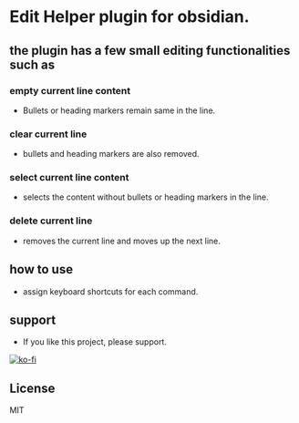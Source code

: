 # Edit Helper plugin for obsidian.

## the plugin has a few small editing functionalities such as

### empty current line content

- Bullets or heading markers remain same in the line.

### clear current line

- bullets and heading markers are also removed.

### select current line content

- selects the content without bullets or heading markers in the line.

### delete current line 

- removes the current line and moves up the next line.

## how to use

- assign keyboard shortcuts for each command.

## support

- If you like this project, please support. 

[![ko-fi](https://ko-fi.com/img/githubbutton_sm.svg)](https://ko-fi.com/O5O41HNOCV)

## License

MIT

